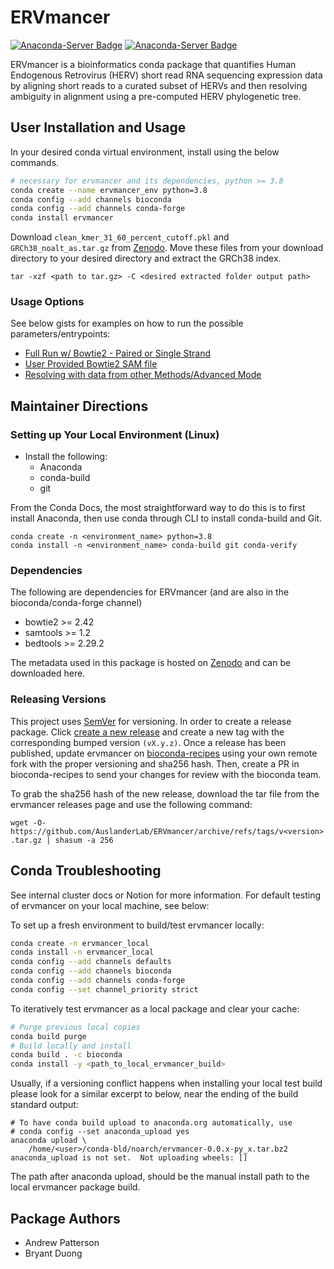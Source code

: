 # ERVmancer

[![Anaconda-Server Badge](https://anaconda.org/bioconda/ervmancer/badges/version.svg)](https://anaconda.org/bioconda/ervmancer) [![Anaconda-Server Badge](https://anaconda.org/bioconda/ervmancer/badges/platforms.svg)](https://anaconda.org/bioconda/ervmancer)

ERVmancer is a bioinformatics conda package that quantifies Human Endogenous Retrovirus (HERV) short read RNA sequencing expression data by aligning short reads to a curated subset of HERVs and then resolving ambiguity in alignment using a pre-computed HERV phylogenetic tree.

## User Installation and Usage

In your desired conda virtual environment, install using the below commands.
```bash
# necessary for ervmancer and its dependencies, python >= 3.8
conda create --name ervmancer_env python=3.8
conda config --add channels bioconda
conda config --add channels conda-forge
conda install ervmancer
```

Download ```clean_kmer_31_60_percent_cutoff.pkl``` and ```GRCh38_noalt_as.tar.gz``` from [Zenodo](https://zenodo.org/records/15231904). Move these files from your download directory to your desired directory and extract the GRCh38 index.

```tar -xzf <path to tar.gz> -C <desired extracted folder output path>```

### Usage Options

See below gists for examples on how to run the possible parameters/entrypoints:
* [Full Run w/ Bowtie2 - Paired or Single Strand](https://gist.github.com/bryantduong/6aa0ef579d5abccd98d1d613ed01d29b)
* [User Provided Bowtie2 SAM file](https://gist.github.com/bryantduong/4c49e20f5affc83c2e2841e71f4195f8)
* [Resolving with data from other Methods/Advanced Mode](https://gist.github.com/bryantduong/b376b6d82da5b52541c7ea9fd7fa4487)


## Maintainer Directions
### Setting up Your Local Environment (Linux)

* Install the following:
    * Anaconda
    * conda-build
    * git

From the Conda Docs, the most straightforward way to do this is to first install Anaconda, then use conda through CLI to install conda-build and Git.

```
conda create -n <environment_name> python=3.8
conda install -n <environment_name> conda-build git conda-verify
```

### Dependencies

The following are dependencies for ERVmancer (and are also in the bioconda/conda-forge channel)
* bowtie2 >= 2.42
* samtools >= 1.2
* bedtools >= 2.29.2

The metadata used in this package is hosted on [Zenodo](https://zenodo.org/records/15231904) and can be downloaded here.

### Releasing Versions

This project uses [SemVer](https://semver.org/) for versioning. In order to create a release package. Click [create a new release](https://github.com/AuslanderLab/ERVmancer/releases/new) and create a new tag with the corresponding bumped version ```(vX.y.z)```. Once a release has been published, update ervmancer on [bioconda-recipes](https://github.com/bioconda/bioconda-recipes/tree/master/recipes/ervmancer) using your own remote fork with the proper versioning and sha256 hash. Then, create a PR in bioconda-recipes to send your changes for review with the bioconda team.

To grab the sha256 hash of the new release, download the tar file from the ervmancer releases page and use the following command:

```wget -O- https://github.com/AuslanderLab/ERVmancer/archive/refs/tags/v<version>.tar.gz | shasum -a 256```

## Conda Troubleshooting

See internal cluster docs or Notion for more information. For default testing of ervmancer on your local machine, see below:

To set up a fresh environment to build/test ervmancer locally:

```bash
conda create -n ervmancer_local
conda install -n ervmancer_local
conda config --add channels defaults
conda config --add channels bioconda
conda config --add channels conda-forge
conda config --set channel_priority strict
```

To iteratively test ervmancer as a local package and clear your cache:

```bash
# Purge previous local copies
conda build purge
# Build locally and install
conda build . -c bioconda
conda install -y <path_to_local_ervmancer_build>
```

Usually, if a versioning conflict happens when installing your local test build please look for a similar excerpt to below, near the ending of the build standard output:
```
# To have conda build upload to anaconda.org automatically, use
# conda config --set anaconda_upload yes
anaconda upload \
    /home/<user>/conda-bld/noarch/ervmancer-0.0.x-py_x.tar.bz2
anaconda_upload is not set.  Not uploading wheels: []
```

The path after anaconda upload, should be the manual install path to the local ervmancer package build.

## Package Authors
* Andrew Patterson
* Bryant Duong
